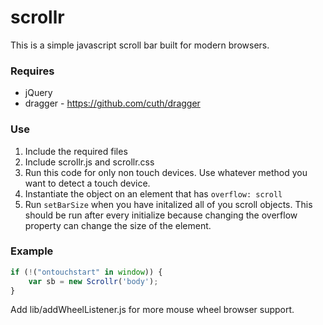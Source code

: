 scrollr
=======

This is a simple javascript scroll bar built for modern browsers.

### Requires
*	jQuery
*	dragger - https://github.com/cuth/dragger

### Use
1.	Include the required files
2.	Include scrollr.js and scrollr.css
3.	Run this code for only non touch devices. Use whatever method you want to detect a touch device.
4.	Instantiate the object on an element that has `overflow: scroll`
6.	Run `setBarSize` when you have initalized all of you scroll objects. This should be run after every initialize because changing the overflow property can change the size of the element.

### Example

```javascript
if (!("ontouchstart" in window)) {
	var sb = new Scrollr('body');
}
```

Add lib/addWheelListener.js for more mouse wheel browser support.
